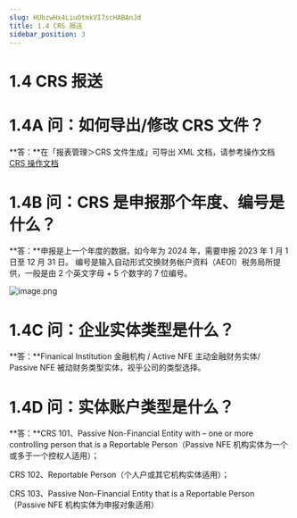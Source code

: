 ```yaml
---
slug: HUbzwHx4LiuOtmkVI7scHABAnJd
title: 1.4 CRS 报送
sidebar_position: 3
---
```



# 1.4 CRS 报送


# 1.4A 问：如何导出/修改 CRS 文件？


**答：**在「报表管理＞CRS 文件生成」可导出 XML 文档，请参考操作文档 [CRS 操作文档](https://www.notion.so/22b5bab0c2cc815e8706c23228d20251)



# 1.4B 问：CRS 是申报那个年度、编号是什么？


**答：**申报是上一个年度的数据，如今年为 2024 年，需要申报 2023 年 1 月 1 日至 12 月 31 日。
编号是输入自动形式交换财务帐户资料（AEOI）税务局所提供，一般是由 2 个英文字母 + 5 个数字的 7 位编号。


![image.png](/assets/bdf6417dcce7f01c36e73b54eb61d040.png)


# 1.4C 问：企业实体类型是什么？


**答：**Finanical Institution 金融机构 / Active NFE 主动金融财务实体/ Passive NFE 被动财务类型实体，视乎公司的类型选择。


# 1.4D 问：实体账户类型是什么？


**答：**CRS 101、Passive Non-Financial Entity with – one or more controlling person that is a Reportable Person（Passive NFE 机构实体为一个或多于一个控权人适用）；


CRS 102、Reportable Person（个人户或其它机构实体适用）；


CRS 103、Passive Non-Financial Entity that is a Reportable Person（Passive NFE 机构实体为申报对象适用）

